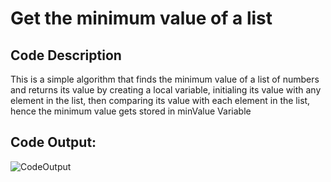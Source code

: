 # Get the minimum value of a list 

## Code Description
This is a simple algorithm that finds the minimum value of a list of numbers and returns its value
by creating a local variable, initialing its value with any element in the list,
then comparing its value with each element in the list, hence the minimum value gets
stored in minValue Variable

## Code Output:
![CodeOutput](https://github.com/user-attachments/assets/57146d61-3ddc-43f4-8c3a-d1d3f88f3848)
